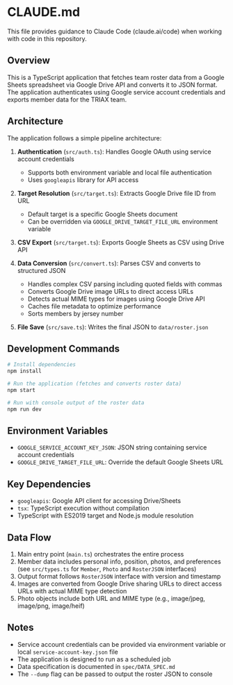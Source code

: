 # CLAUDE.md

This file provides guidance to Claude Code (claude.ai/code) when working with code in this repository.

## Overview

This is a TypeScript application that fetches team roster data from a Google Sheets spreadsheet via Google Drive API and converts it to JSON format. The application authenticates using Google service account credentials and exports member data for the TRIAX team.

## Architecture

The application follows a simple pipeline architecture:

1. **Authentication** (`src/auth.ts`): Handles Google OAuth using service account credentials
   - Supports both environment variable and local file authentication
   - Uses `googleapis` library for API access

2. **Target Resolution** (`src/target.ts`): Extracts Google Drive file ID from URL
   - Default target is a specific Google Sheets document
   - Can be overridden via `GOOGLE_DRIVE_TARGET_FILE_URL` environment variable

3. **CSV Export** (`src/target.ts`): Exports Google Sheets as CSV using Drive API

4. **Data Conversion** (`src/convert.ts`): Parses CSV and converts to structured JSON
   - Handles complex CSV parsing including quoted fields with commas
   - Converts Google Drive image URLs to direct access URLs
   - Detects actual MIME types for images using Google Drive API
   - Caches file metadata to optimize performance
   - Sorts members by jersey number

5. **File Save** (`src/save.ts`): Writes the final JSON to `data/roster.json`

## Development Commands

```bash
# Install dependencies
npm install

# Run the application (fetches and converts roster data)
npm start

# Run with console output of the roster data
npm run dev
```

## Environment Variables

- `GOOGLE_SERVICE_ACCOUNT_KEY_JSON`: JSON string containing service account credentials
- `GOOGLE_DRIVE_TARGET_FILE_URL`: Override the default Google Sheets URL

## Key Dependencies

- `googleapis`: Google API client for accessing Drive/Sheets
- `tsx`: TypeScript execution without compilation
- TypeScript with ES2019 target and Node.js module resolution

## Data Flow

1. Main entry point (`main.ts`) orchestrates the entire process
2. Member data includes personal info, position, photos, and preferences (see `src/types.ts` for `Member`, `Photo` and `RosterJSON` interfaces)
3. Output format follows `RosterJSON` interface with version and timestamp
4. Images are converted from Google Drive sharing URLs to direct access URLs with actual MIME type detection
5. Photo objects include both URL and MIME type (e.g., image/jpeg, image/png, image/heif)

## Notes

- Service account credentials can be provided via environment variable or local `service-account-key.json` file
- The application is designed to run as a scheduled job
- Data specification is documented in `spec/DATA_SPEC.md`
- The `--dump` flag can be passed to output the roster JSON to console